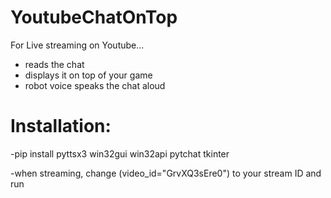 # YoutubeChatOnTop
For Live streaming on Youtube...

- reads the chat 
- displays it on top of your game
- robot voice speaks the chat aloud

# Installation:

-pip install pyttsx3 win32gui win32api pytchat tkinter

-when streaming, change (video_id="GrvXQ3sEre0") to your stream ID and run
